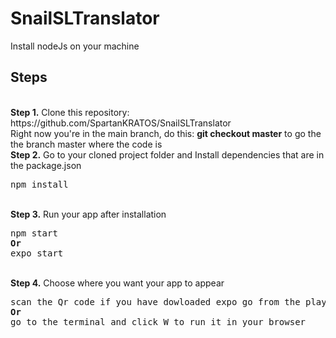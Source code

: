 # SnailSLTranslator
Install nodeJs on your machine

## Steps
<br />
<b>Step 1.</b> Clone this repository: https://github.com/SpartanKRATOS/SnailSLTranslator
<br/>
Right now you're in the main branch, do this: <b>git checkout master</b> to go the the branch master where the code is
<br/>
<b>Step 2.</b> Go to your cloned project folder and Install dependencies that are in the package.json
<pre>
npm install
</pre> 
<br/>
<b>Step 3.</b> Run your app after installation
<pre>
npm start
<b>Or</b>
expo start 
</pre>
<br/>
<b>Step 4.</b> Choose where you want your app to appear
<pre>
scan the Qr code if you have dowloaded expo go from the playstore
<b>Or</b>
go to the terminal and click W to run it in your browser
</pre>
<br/>
